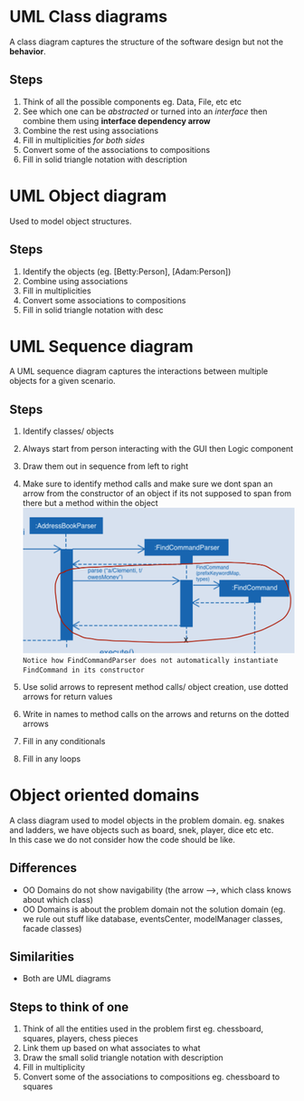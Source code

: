 # UML Class diagrams
A class diagram captures the structure of the software design but not the **behavior**.

## Steps
1. Think of all the possible components eg. Data, File, etc etc
2. See which one can be *abstracted* or turned into an *interface* then combine them using **interface dependency arrow**
3. Combine the rest using associations
4. Fill in multiplicities *for both sides*
5. Convert some of the associations to compositions
6. Fill in solid triangle notation with description


# UML Object diagram
Used to model object structures.

## Steps
1. Identify the objects (eg. [Betty:Person], [Adam:Person])
2. Combine using associations
3. Fill in multiplicities
4. Convert some associations to compositions
5. Fill in solid triangle notation with desc


# UML Sequence diagram
A UML sequence diagram captures the interactions between multiple objects for a given scenario.

## Steps
1. Identify classes/ objects
2. Always start from person interacting with the GUI then Logic component
3. Draw them out in sequence from left to right
4. Make sure to identify method calls and make sure we dont span an arrow from the constructor of an object if its not supposed to span from there but a method within the object  
![Methodcall](1.png)  
`Notice how FindCommandParser does not automatically instantiate FindCommand in its constructor`

5. Use solid arrows to represent method calls/ object creation, use dotted arrows for return values
6. Write in names to method calls on the arrows and returns on the dotted arrows
7. Fill in any conditionals
8. Fill in any loops 


# Object oriented domains

A class diagram used to model objects in the problem domain. eg. snakes and ladders, we have objects such as board, snek, player, dice etc etc.  
In this case we do not consider how the code should be like.

## Differences

- OO Domains do not show navigability (the arrow -->, which class knows about which class)
- OO Domains is about the problem domain not the solution domain (eg. we rule out stuff like database, eventsCenter, modelManager classes, facade classes)

## Similarities
- Both are UML diagrams

## Steps to think of one
1. Think of all the entities used in the problem first eg. chessboard, squares, players, chess pieces
2. Link them up based on what associates to what
3. Draw the small solid triangle notation with description
4. Fill in multiplicity
5. Convert some of the associations to compositions eg. chessboard to squares



